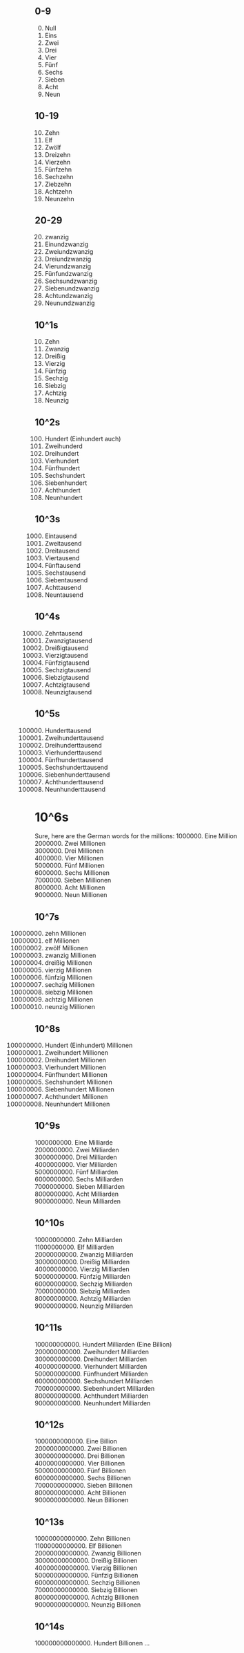 ## 0-9
0. Null
1. Eins
2. Zwei
3. Drei
4. Vier
5. Fünf
6. Sechs
7. Sieben
8. Acht
9. Neun

## 10-19

10.  Zehn
11.  Elf
12.  Zwölf
13.  Dreizehn
14.  Vierzehn
15.  Fünfzehn
16.  Sechzehn
17.  Ziebzehn
18.  Achtzehn
19. Neunzehn

## 20-29

20. zwanzig
21. Einundzwanzig
22. Zweiundzwanzig
23. Dreiundzwanzig
24. Vierundzwanzig
25. Fünfundzwanzig
26. Sechsundzwanzig
27. Siebenundzwanzig
28. Achtundzwanzig
29. Neunundzwanzig


## 10^1s

10. Zehn
20.  Zwanzig
30.  Dreißig
40.  Vierzig
50.  Fünfzig
60.  Sechzig
70.  Siebzig
80.  Achtzig
90.  Neunzig

## 10^2s

100. Hundert (Einhundert auch)
200. Zweihunderd
300. Dreihundert
400. Vierhundert
500. Fünfhundert
600. Sechshundert
700. Siebenhundert
800. Achthundert
900. Neunhundert

## 10^3s

1000. Eintausend
2000. Zweitausend
3000. Dreitausend
4000. Viertausend
5000. Fünftausend
6000. Sechstausend
7000. Siebentausend
7000. Achttausend
900. Neuntausend

## 10^4s

10000. Zehntausend
20000. Zwanzigtausend
30000. Dreißigtausend
40000. Vierzigtausend
50000. Fünfzigtausend
60000. Sechzigtausend
70000. Siebzigtausend
80000. Achtzigtausend
90000. Neunzigtausend


## 10^5s

100000. Hunderttausend
200000. Zweihunderttausend
300000. Dreihunderttausend
400000. Vierhunderttausend
500000. Fünfhunderttausend
600000. Sechshunderttausend
700000. Siebenhunderttausend
800000. Achthunderttausend
900000. Neunhunderttausend

# 10^6s

Sure, here are the German words for the millions:
1000000. Eine Million  
2000000. Zwei Millionen  
3000000. Drei Millionen  
4000000. Vier Millionen  
5000000. Fünf Millionen  
6000000. Sechs Millionen  
7000000. Sieben Millionen  
8000000. Acht Millionen  
9000000. Neun Millionen  


## 10^7s

10000000. zehn Millionen
11000000. elf Millionen
12000000. zwölf Millionen
20000000. zwanzig Millionen
30000000. dreißig Millionen
40000000. vierzig Millionen
50000000. fünfzig Millionen
60000000. sechzig Millionen
70000000. siebzig Millionen
80000000. achtzig Millionen
90000000. neunzig Millionen

## 10^8s
100000000. Hundert (Einhundert) Millionen
200000000. Zweihundert Millionen
300000000. Dreihundert Millionen
400000000. Vierhundert Millionen
500000000. Fünfhundert Millionen
600000000. Sechshundert Millionen
700000000. Siebenhundert Millionen
800000000. Achthundert Millionen
900000000. Neunhundert Millionen

## 10^9s

1000000000. Eine Milliarde  
2000000000. Zwei Milliarden  
3000000000. Drei Milliarden  
4000000000. Vier Milliarden  
5000000000. Fünf Milliarden  
6000000000. Sechs Milliarden  
7000000000. Sieben Milliarden  
8000000000. Acht Milliarden  
9000000000. Neun Milliarden  

## 10^10s

10000000000. Zehn Milliarden  
11000000000. Elf Milliarden  
20000000000. Zwanzig Milliarden  
30000000000. Dreißig Milliarden  
40000000000. Vierzig Milliarden  
50000000000. Fünfzig Milliarden  
60000000000. Sechzig Milliarden  
70000000000. Siebzig Milliarden  
80000000000. Achtzig Milliarden  
90000000000. Neunzig Milliarden  


## 10^11s
100000000000. Hundert Milliarden (Eine Billion)  
200000000000. Zweihundert Milliarden  
300000000000. Dreihundert Milliarden  
400000000000. Vierhundert Milliarden  
500000000000. Fünfhundert Milliarden  
600000000000. Sechshundert Milliarden  
700000000000. Siebenhundert Milliarden  
800000000000. Achthundert Milliarden  
900000000000. Neunhundert Milliarden  

## 10^12s

1000000000000. Eine Billion  
2000000000000. Zwei Billionen  
3000000000000. Drei Billionen  
4000000000000. Vier Billionen  
5000000000000. Fünf Billionen  
6000000000000. Sechs Billionen  
7000000000000. Sieben Billionen  
8000000000000. Acht Billionen  
9000000000000. Neun Billionen  

## 10^13s
10000000000000. Zehn Billionen  
11000000000000. Elf Billionen  
20000000000000. Zwanzig Billionen  
30000000000000. Dreißig Billionen  
40000000000000. Vierzig Billionen  
50000000000000. Fünfzig Billionen  
60000000000000. Sechzig Billionen  
70000000000000. Siebzig Billionen  
80000000000000. Achtzig Billionen  
90000000000000. Neunzig Billionen  

## 10^14s
100000000000000. Hundert Billionen
...

